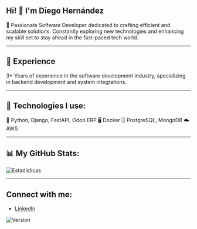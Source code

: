 ## Hi! 👋 I'm Diego Hernández

🌟 Passionate Software Developer dedicated to crafting efficient and scalable solutions. 
Constantly exploring new technologies and enhancing my skill set to stay ahead in the fast-paced tech world.

---

## 🚀 Experience

3+ Years of experience in the software development industry, specializing in backend development and system integrations.

---

## 🔧 Technologies I use:

🐍 Python, Django, FastAPI, Odoo ERP
🖥️ Docker
🗄️ PostgreSQL, MongoDB
☁️ AWS

---

## 📊 My GitHub Stats:
![Estadísticas](https://github-readme-stats.vercel.app/api?username=DiegoDev404&show_icons=true&theme=radical)

---

## Connect with me:
- [LinkedIn](https://www.linkedin.com/in/iamdiegohernandez/)

![Version](https://img.shields.io/badge/version-1.0.0-blue)





